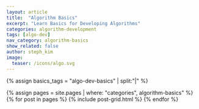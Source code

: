 ```yaml
---
layout: article
title:  "Algorithm Basics"
excerpt: "Learn Basics for Developing Algorithms"
categories: algorithm-development
tags: [algo-dev]
nav_category: algorithm-basics
show_related: false
author: steph_kim
image:
  teaser: /icons/algo.svg
---
```



{% assign basics_tags = "algo-dev-basics" | split:"|" %}
<div class="row lang-tile-container">
  {% assign pages = site.pages | where: "categories", algorithm-basics" %}
  {% for post in pages %}
		{% include post-grid.html %}
  {% endfor %}
</div>
